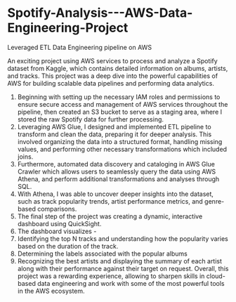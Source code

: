 # Spotify-Analysis---AWS-Data-Engineering-Project
Leveraged ETL Data Engineering pipeline on AWS 


An exciting project using AWS services to process and analyze a Spotify dataset from Kaggle, which contains detailed information on albums, artists, and tracks. This project was a deep dive into the powerful capabilities of AWS for building scalable data pipelines and performing data analytics.
1. Beginning with setting up the necessary IAM roles and permissions to ensure secure access and management of AWS services throughout the pipeline, then created an S3 bucket to serve as a staging area, where I stored the raw Spotify data for further processing.
2. Leveraging AWS Glue, I designed and implemented ETL pipeline to transform and clean the data, preparing it for deeper analysis. This involved organizing the data into a structured format, handling missing values, and performing other necessary transformations which included joins.
3. Furthermore, automated data discovery and cataloging in AWS Glue Crawler which allows users to seamlessly query the data using AWS Athena, and perform additional transformations and analyses through SQL.
4. With Athena, I was able to uncover deeper insights into the dataset, such as track popularity trends, artist performance metrics, and genre-based comparisons.
5. The final step of the project was creating a dynamic, interactive dashboard using QuickSight.
6. The dashboard visualizes - 
  1. Identifying the top N tracks and understanding how the popularity varies based on the duration of the track. 
  2. Determining the labels associated with the popular albums
  3. Recognizing the best artists and displaying the summary of each artist along with their performance against their target on request.
Overall, this project was a rewarding experience, allowing to sharpen skills in cloud-based data engineering and work with some of the most powerful tools in the AWS ecosystem.


